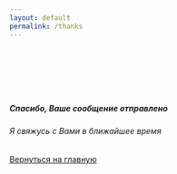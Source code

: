 ```yaml
---
layout: default
permalink: /thanks
---
```



<div class="container">
  <div class="row">
    <div class="page-404 col-md-12 text-center" style="padding-top: 80px;">
      <h5>Спасибо, Ваше сообщение отправлено</h5>
      <h6 class="mt-3">Я свяжусь с Вами в ближайшее время</h6>
      <!-- <p>Вернуться на <a href="/">главную</a></p> -->
      <p class="mt-5 mb-5"><a href="/" class="btn">Вернуться на главную</a></p>
      <!-- <img class="page-404-img" src="img/404.gif" alt="Travolta gif"> -->
    </div>
  </div>
</div>


